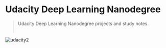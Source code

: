 # Udacity Deep Learning Nanodegree

 > Udacity Deep Learning Nanodegree projects and study notes.
 　 　　
     　 　　
         　 　　
             
![udacity2](https://user-images.githubusercontent.com/20716798/49513726-14e3ba00-f879-11e8-862a-9c5d11ae8395.png)





